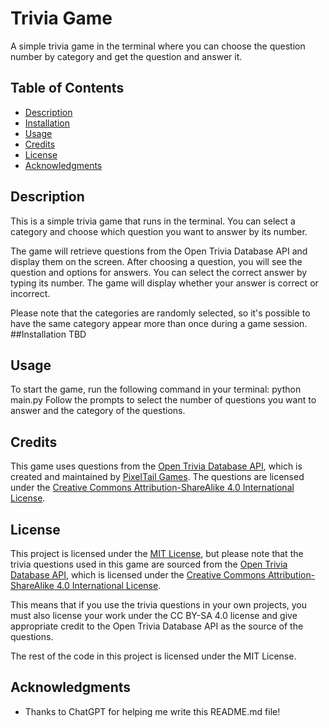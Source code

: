 # Trivia Game

A simple trivia game in the terminal where you can choose the question number by category and get the question and answer it.

## Table of Contents

- [Description](#description)
- [Installation](#installation)
- [Usage](#usage)
- [Credits](#credits)
- [License](#license)
- [Acknowledgments](#Acknowledgments)


## Description

This is a simple trivia game that runs in the terminal. You can select a category and choose which question you want to answer by its number. 

The game will retrieve questions from the Open Trivia Database API and display them on the screen. After choosing a question, you will see the question and options for answers. You can select the correct answer by typing its number. The game will display whether your answer is correct or incorrect.

Please note that the categories are randomly selected, so it's possible to have the same category appear more than once during a game session.
##Installation
TBD
## Usage

To start the game, run the following command in your terminal:
python main.py
Follow the prompts to select the number of questions you want to answer and the category of the questions.

## Credits

This game uses questions from the [Open Trivia Database API](https://opentdb.com/), which is created and maintained by [PixelTail Games](https://www.pixeltailgames.com/). The questions are licensed under the [Creative Commons Attribution-ShareAlike 4.0 International License](https://creativecommons.org/licenses/by-sa/4.0/).


## License

This project is licensed under the [MIT License](LICENSE), but please note that the trivia questions used in this game are sourced from the [Open Trivia Database API](https://opentdb.com/), which is licensed under the [Creative Commons Attribution-ShareAlike 4.0 International License](https://creativecommons.org/licenses/by-sa/4.0/).

This means that if you use the trivia questions in your own projects, you must also license your work under the CC BY-SA 4.0 license and give appropriate credit to the Open Trivia Database API as the source of the questions. 

The rest of the code in this project is licensed under the MIT License.

## Acknowledgments

- Thanks to ChatGPT for helping me write this README.md file!